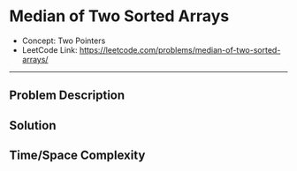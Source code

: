 # Median of Two Sorted Arrays

- Concept: Two Pointers
- LeetCode Link: https://leetcode.com/problems/median-of-two-sorted-arrays/

---

## Problem Description

## Solution

## Time/Space Complexity

